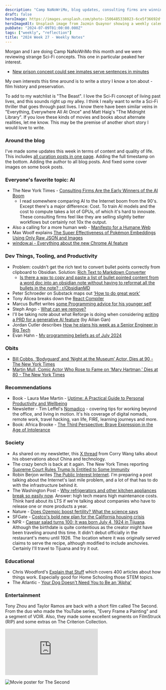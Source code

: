 ```yaml
---
description: "Camp NaNoWriMo, blog updates, consulting firms are winning at AI, embeddings using Pokemon as an example, programming advice and beliefs, RIP Bill Cobbs and Martin Mull, why modern refridgerators don't last, and excitement for The Second short film."
draft: false
heroImage: https://images.unsplash.com/photo-1506485338023-6ce5f36692df?ixlib=rb-4.0.3&ixid=M3wxMjA3fDB8MHxwaG90by1wYWdlfHx8fGVufDB8fHx8fA%3D%3D&auto=format&fit=crop&w=2370&q=80
heroImageAlt: Unsplash image from Jazmin Quaynor showing a weekly calendar
pubDate: "2024-07-09T01:00:00.000Z"
tags: ["weekly", "reflection"]
title: "2024 Week 27 - Weekly Notes"
---
```


Morgan and I are doing Camp NaNoWriMo this month and we were reviewing strange Sci-Fi concepts. This one in particular peaked her interest.

- [New prison concept could see inmates serve sentences in minutes](https://www.msn.com/en-us/health/medical/new-prison-concept-could-see-inmates-serve-sentences-in-minutes/ar-BB1oSB5A)

My own interests this time around is to write a story I know a ton about - film history and preservation.

To add to my watchlist is "The Beast". I love the Sci-Fi concept of living past lives, and this sounds right up my alley. I think I really want to write a Sci-Fi thriller that goes through past lives. I know there have been similar veins in "Everything, Everywhere All At Once" and Matt Haig's "The Midnight Library". If you love these kinds of movies and books about alternate realities, let me know. This may be the premise of another short story I would love to write.

### Around the blog

I've made some updates this week in terms of content and quality of life. This includes [all curation posts in one page](/curation/all). Adding the full timestamp on the bottom. Adding the author to all blog posts. And fixed some cover images on some book posts.

### Everyone's favorite topic: AI

- The New York Times - [Consulting Firms Are the Early Winners of the AI Boom](https://www.nytimes.com/2024/06/26/technology/ai-consultants.html?unlocked_article_code=1.200._ADp.ZR_fZkNud6nj&smid=url-share&utm_source=tldrnewsletter)
  - I read somewhere comparing AI to the Internet boom from the 90's. Except there's a major difference: Cost. To train AI models and the cost to compute takes a lot of GPUs, of which it's hard to innovate. These consulting firms feel like they are selling slightly better workflows but certainly not 10x the output.
- Also a calling for a more human web - [Manifesto for a Humane Web](https://humanewebmanifesto.com/)
- Max Woolf explains [The Super Effectiveness of Pokémon Embeddings Using Only Raw JSON and Images](https://minimaxir.com/2024/06/pokemon-embeddings/?utm_source=tldrwebdev)
- [window.ai - Everything about the new Chrome AI feature](https://afficone.com/blog/window-ai-new-chrome-feature-api/)

### Dev Things, Tooling, and Productivity

- Problem: couldn't get the rich text to convert bullet points correctly from clipboard to Obsidian. Solution: [Rich Text to Markdown Converter](https://www.rich-text-to-markdown.com/)
  - [Is there a way to copy and paste a list of bullet pointed content from a word doc into an obsidian note without having to reformat all the bullets in the note? : r/ObsidianMD](https://www.reddit.com/r/ObsidianMD/comments/t87bfz/is_there_a_way_to_copy_and_paste_a_list_of_bullet/)
- Peter Schroeder on Substack maps out [‘How to do great work’](https://substack.com/@apifirst/note/c-59220709)
- Tony Alicea breaks down the [React Compiler](https://tonyalicea.dev/blog/understanding-react-compiler/?utm_source=tldrwebdev)
- Marcus Buffet writes [some Programming advice for his younger self](https://mbuffett.com/posts/programming-advice-younger-self)
- Steph Ango - [What can we remove?](https://stephango.com/remove)
- I'll be taking note about what Reforge is doing when considering [writing a PRD for a generative AI feature](https://www.reforge.com/guides/write-a-prd-for-a-generative-ai-feature?swimlane=applying-ai) (by Ailian Gan)
- Jordan Cutler describes [How he plans his week as a Senior Engineer in Big Tech](https://read.highgrowthengineer.com/p/how-i-plan-my-week-as-a-senior-engineer?r=2bjtip&utm_source=tldrwebdev)
- Evan Hahn - [My programming beliefs as of July 2024](https://evanhahn.com/programming-beliefs-as-of-july-2024/?utm_source=tldrnewsletter)

### Obits

- [Bill Cobbs, ‘Bodyguard’ and ‘Night at the Museum’ Actor, Dies at 90 - The New York Times](https://www.nytimes.com/2024/06/27/arts/television/bill-cobbs-dead.html?campaign_id=9&emc=edit_nn_20240629&instance_id=127550&nl=the-morning&regi_id=197092347&segment_id=170892&te=1&user_id=53888c42b17ce2b613ad43a8e73d64ef)
- [Martin Mull, Comic Actor Who Rose to Fame on ‘Mary Hartman,’ Dies at 80 - The New York Times](https://www.nytimes.com/2024/06/28/arts/television/martin-mull-dead.html)

### Recommendations

- Book - Laura Mae Martin - [Uptime: A Practical Guide to Personal Productivity and Wellbeing](https://www.amazon.com/gp/aw/d/0063317443/ref=tmm_hrd_swatch_0?ie=UTF8&qid=&sr=)
- Newsletter - Tim Leffel's [Nomadico](https://nomadico.substack.com/) - covering tips for working beyond the office, and living in motion. It's his coverage of digital nomads, remote work, travel hacking, van life, FIRE, learning journeys and more.
- Book: Africa Brooke - [The Third Perspective: Brave Expression in the Age of Intolerance](https://www.amazon.com/Third-Perspective-Brave-Expression-Intolerance/dp/0306835371)

### Society

- As shared on my newsletter, this [X thread](https://x.com/corry_wang/status/1804828398684127386) from Corry Wang talks about his observations about China and technology.
- The crazy bench is back at it again. The New York Times reporting [Supreme Court Rules Trump Is Entitled to Some Immunity](https://www.nytimes.com/live/2024/07/01/us/trump-immunity-supreme-court?campaign_id=190&emc=edit_ufn_20240701&instance_id=127670&nl=from-the-times&regi_id=197092347&segment_id=171034&te=1&user_id=53888c42b17ce2b613ad43a8e73d64ef)
- Robin Berjon writes [The Public Interest Internet](https://berjon.com/public-interest-internet/). I'm preparing a post talking about the Internet's last mile problem, and a lot of that has to do with the infrastructure behind it.
- The Washington Post - [Why refrigerators and other kitchen appliances break so easily now](https://www.washingtonpost.com/home/2024/07/02/why-refrigerator-oven-dishwasher-break/?pwapi_token=eyJ0eXAiOiJKV1QiLCJhbGciOiJIUzI1NiJ9.eyJyZWFzb24iOiJnaWZ0IiwibmJmIjoxNzE5ODkyODAwLCJpc3MiOiJzdWJzY3JpcHRpb25zIiwiZXhwIjoxNzIxMjc1MTk5LCJpYXQiOjE3MTk4OTI4MDAsImp0aSI6IjRmOGM1MTJhLTBiNjItNDVkYy1hYzc2LTMyOTlkMzE1MGRlYSIsInVybCI6Imh0dHBzOi8vd3d3Lndhc2hpbmd0b25wb3N0LmNvbS9ob21lLzIwMjQvMDcvMDIvd2h5LXJlZnJpZ2VyYXRvci1vdmVuLWRpc2h3YXNoZXItYnJlYWsvIn0.wVzNzNQaptswH4V-ft9m42we5S6AKpc9dgHoQSzq72w). Answer: high tech means high maintenance costs. Think hard about its LTS if we're talking about companies who have to release one or more products a year.
- Nature - [Does Ozempic boost fertility? What the science says](https://www.nature.com/articles/d41586-024-02045-w?utm_source=Live%20Audience&utm_campaign=a1e0f911bf-nature-briefing-daily-20240626&utm_medium=email&utm_term=0_b27a691814-a1e0f911bf-51023164)
- SFGate - [Costco's bold new plan for the California housing crisis](https://www.sfgate.com/la/article/costco-housing-apartments-south-la-19541521.php)
- NPR - [Caesar salad turns 100: It was born July 4, 1924 in Tijuana](https://www.npr.org/2024/07/03/nx-s1-4993520/caesar-salad-100-years?sh_kit=5c7fe32bb8e2ee6c4a1e2d851eedb0864538daec53fcf4f4c87e734908375dcb). Although the birthdate is quite contentious as the creator might have been traveling around this time. It didn't debut officially in the restaurant's menu until 1926. The location where it was originally served claims to serve the recipe, although modified to include anchovies. Certainly I'll travel to Tijuana and try it out.

### Educational

- Chris Woodford's [Explain that Stuff](https://www.explainthatstuff.com/) which covers 400 articles about how things work. Especially good for Home Schooling those STEM topics.
- The Atlantic - [Your Dog Doesn't Need You to Be an 'Alpha'](https://www.theatlantic.com/family/archive/2023/09/dog-training-alpha-positive-reinforcement-gentle-parenting/675384/)

### Entertainment

Tony Zhou and Taylor Ramos are back with a short film called The Second. From the duo who made the YouTube series, "Every Frame a Painting" and a segment of VOIR. Also, they made some excellent segments on FilmStruck (RIP) and some extras on The Criterion Collection.

<iframe
  class="aspect-video w-full my-2"
  src="https://www.youtube.com/embed/mSlZKdApob0"
  title="The Second (2024) — A Limited Series Trailer"
  frameborder="0"
  allow="accelerometer; autoplay; clipboard-write; encrypted-media; gyroscope; picture-in-picture; web-share"
  allowfullscreen></iframe>

![Movie poster for The Second](https://pbs.twimg.com/media/GRk2FYObEAAhRXz?format=jpg&name=4096x4096)
